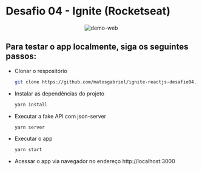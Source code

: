 # Desafio 04 - Ignite (Rocketseat)

<div align='center'>
  <img src='./github_assets/web-preview.gif' alt='demo-web'>
</div>

## Para testar o app localmente, siga os seguintes passos:

- Clonar o respositório
  ```bash
  git clone https://github.com/matosgabriel/ignite-reactjs-desafio04.git
  ```
- Instalar as dependências do projeto
  ```bash
  yarn install
  ```
- Executar a fake API com json-server
  ```bash
  yarn server
  ```
- Executar o app
  ```bash
  yarn start
  ```
- Acessar o app via navegador no endereço http://localhost:3000
